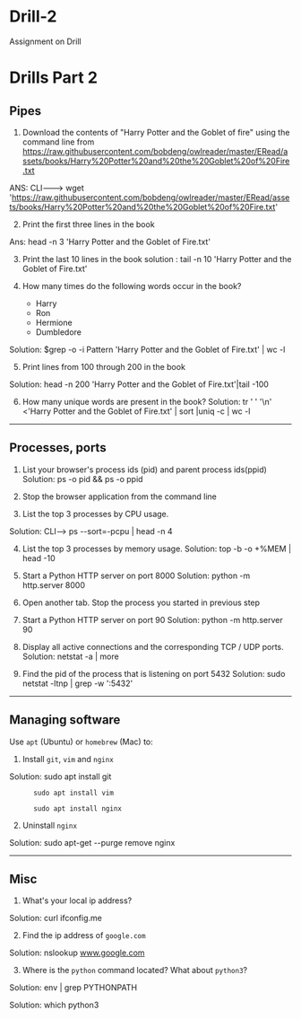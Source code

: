 # Drill-2
Assignment on Drill
# Drills Part 2

## Pipes

1. Download the contents of "Harry Potter and the Goblet of fire" using the command line from https://raw.githubusercontent.com/bobdeng/owlreader/master/ERead/assets/books/Harry%20Potter%20and%20the%20Goblet%20of%20Fire.txt

ANS: CLI---> wget 'https://raw.githubusercontent.com/bobdeng/owlreader/master/ERead/assets/books/Harry%20Potter%20and%20the%20Goblet%20of%20Fire.txt'

2. Print the first three lines in the book

Ans: head -n 3 'Harry Potter and the Goblet of Fire.txt'



3. Print the last 10 lines in the book
solution : tail -n 10 'Harry Potter and the Goblet of Fire.txt'


4. How many times do the following words occur in the book?

    * Harry 
    * Ron   
    * Hermione 
    * Dumbledore 
    
Solution: $grep -o -i Pattern 'Harry Potter and the Goblet of Fire.txt' | wc -l

5. Print lines from 100 through 200 in the book

Solution: head -n 200 'Harry Potter and the Goblet of Fire.txt'|tail -100

6. How many unique words are present in the book?
Solution: tr ' ' '\n' <'Harry Potter and the Goblet of Fire.txt' | sort |uniq -c | wc -l



___________

## Processes, ports

1. List your browser's process ids (pid) and parent process ids(ppid)
Solution: ps -o pid  &&   ps -o ppid

2. Stop the browser application from the command line

3. List the top 3 processes by CPU usage.

Solution: CLI-->  ps --sort=-pcpu | head -n 4

4. List the top 3 processes by memory usage.
Solution:  top -b -o +%MEM | head -10

5. Start a Python HTTP server on port 8000
Solution: python -m http.server 8000

6. Open another tab. Stop the process you started in previous step


7. Start a Python HTTP server on port 90
Solution: python -m http.server 90

8. Display all active connections and the corresponding TCP / UDP ports.
Solution: netstat -a | more


9. Find the pid of the process that is listening on port 5432
 Solution: sudo netstat -ltnp | grep -w ':5432'

____________

## Managing software

Use `apt` (Ubuntu) or `homebrew` (Mac) to:


1. Install `git`, `vim` and `nginx`

Solution: sudo apt install git

          sudo apt install vim

          sudo apt install nginx

2. Uninstall `nginx`

Solution: sudo apt-get --purge remove nginx
_____________

## Misc

1. What's your local ip address?

Solution: curl ifconfig.me


2. Find the ip address of `google.com`

Solution: nslookup www.google.com

3. Where is the `python` command located? What about `python3`?

Solution: env | grep PYTHONPATH

Solution: which python3
